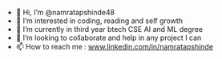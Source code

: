- 👋 Hi, I’m @namratapshinde48
- 👀 I’m interested in coding, reading and self growth
- 🌱 I’m currently in third year btech CSE AI and ML degree
- 💞️ I’m looking to collaborate and help in any project I can
- 📫 How to reach me : www.linkedin.com/in/namratapshinde

  

<!---
namratapshinde48/namratapshinde48 is a ✨ special ✨ repository because its `README.md` (this file) appears on your GitHub profile.
You can click the Preview link to take a look at your changes.
--->
